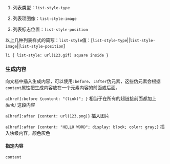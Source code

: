 1. 列表类型：`list-style-type`

2. 列表项图像：`list-style-image`

3. 列表标志位置：`list-style-position`

以上几种列表样式的简写：`list-style`值：[`list-style-type`||`list-style-image`||`list-style-position`]

```
li { list-style: url(123.gif) square inside }
```

### 生成内容

向文档中插入生成内容，可以使用`:before`、`:after`伪元素，这些伪元素会根据`content`属性把生成内容放在一个元素内容的前面或后面。

`a[href]:before {content: "(link)"; }` 相当于在所有的超链接前面都加上 *(link)* 这段内容

`a[href]:after {content: url(123.png)}` 插入图片

`a[href]:after {content: "HELLO WORD"; display: block; color: gray;}` 插入块级内容，颜色灰色


#### 指定内容

`content`

